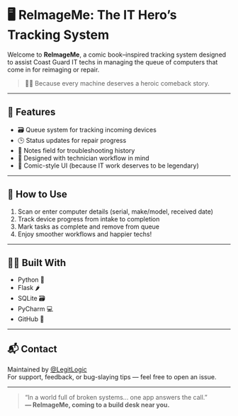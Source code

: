 # 🖥️ ReImageMe: The IT Hero’s Tracking System

Welcome to **ReImageMe**, a comic book–inspired tracking system designed to assist Coast Guard IT techs in managing the queue of computers that come in for reimaging or repair.

> 🦸‍♂️ Because every machine deserves a heroic comeback story.

---

## 🧰 Features

- 🗃️ Queue system for tracking incoming devices
- 🕒 Status updates for repair progress
- 💬 Notes field for troubleshooting history
- 🧠 Designed with technician workflow in mind
- 🎨 Comic-style UI (because IT work deserves to be legendary)

---

## 🚀 How to Use

1. Scan or enter computer details (serial, make/model, received date)
2. Track device progress from intake to completion
3. Mark tasks as complete and remove from queue
4. Enjoy smoother workflows and happier techs!

---

## 👨‍💻 Built With

- Python 🐍
- Flask 🌶️
- SQLite 🗃️
- PyCharm 💻
- GitHub 🦑

---

## 📬 Contact

Maintained by [@LegitLogic](https://github.com/LegitLogic)  
For support, feedback, or bug-slaying tips — feel free to open an issue.

---

> “In a world full of broken systems... one app answers the call.”  
**— ReImageMe, coming to a build desk near you.**
